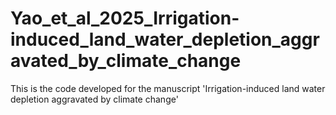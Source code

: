 # Yao_et_al_2025_Irrigation-induced_land_water_depletion_aggravated_by_climate_change
This is the code developed for the manuscript 'Irrigation-induced land water depletion aggravated by climate change'
